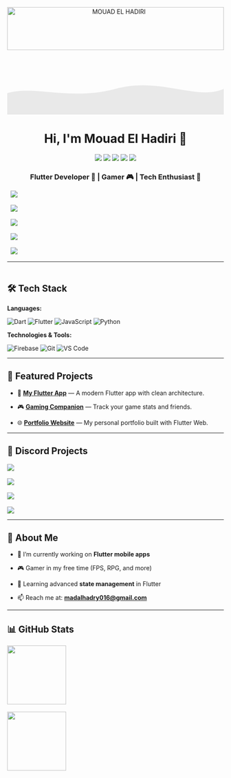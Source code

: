 <div align="center">
<a href="https://mouad-elhadiri.github.io/MOUAD-SET-/">
<img src="https://cdn.discordapp.com/attachments/1079136092994928641/1403506636533923850/2025-08-08_23-28-40.gif?ex=6897ccea&is=68967b6a&hm=f784d8e155503f47e4e2de56af4a3990b84fa89365bf302062472ac354f5da7a&" alt="MOUAD EL HADIRI" style="width: 100%; height: auto; max-height: 100px;"/>
</a>
</div>

<div align="center">
</div>

<!-- Animated subtle wave header without تغيير الألوان الأساسية -->

<div align="center" style="position: relative; overflow: hidden;">
<svg xmlns="http://www.w3.org/2000/svg" viewBox="0 0 1200 150" preserveAspectRatio="none" style="width:100%; height:150px;">
<path fill="https://www.google.com/search?q=%2302569B" opacity="0.08">
<animate attributeName="d" dur="6s" repeatCount="indefinite"
values="
M0,100 C150,80 350,120 600,90 C850,60 1050,120 1200,90 L1200,150 L0,150 Z;
M0,110 C180,130 360,60 600,100 C840,140 1020,60 1200,100 L1200,150 L0,150 Z;
M0,100 C150,80 350,120 600,90 C850,60 1050,120 1200,90 L1200,150 L0,150 Z"/>
</path>
</svg>
</div>

<h1 align="center">Hi, I'm Mouad El Hadiri 👋</h1>

<p align="center">
<a href="https://www.instagram.com/mou_a2d/"><img src="https://img.shields.io/badge/@mou_a2d-E4405F?style=for-the-badge&logo=instagram&logoColor=white" /></a>
<a href="https://www.linkedin.com/in/%D9%85%D8%B9%D8%A7%D8%AF-%D8%A7%D9%84%D8%AD%D8%A7%D8%B6%D8%B1%D9%8A-b376b2379/"><img src="https://img.shields.io/badge/Mouad%20El%20Hadiri-0077B5?style=for-the-badge&logo=linkedin&logoColor=white" /></a>
<a href="https://www.youtube.com/@mouad/videos"><img src="https://img.shields.io/badge/YouTube-Mouad-FF0000?style=for-the-badge&logo=youtube&logoColor=white" /></a>
<a href="https://discord.gg/SG3ea8kMAG"><img src="https://img.shields.io/badge/Discord-5865F2?style=for-the-badge&logo=discord&logoColor=white" /></a>
<a href="https://www.facebook.com/mo.d.391536?locale=ar_AR"><img src="https://img.shields.io/badge/Facebook-1877F2?style=for-the-badge&logo=facebook&logoColor=white" /></a>
</p>

<h3 align="center">Flutter Developer 🧠 | Gamer 🎮 | Tech Enthusiast 🚀</h3>

<p align="center">

  <a href="https://www.instagram.com/mou_a2d/"><img src="https://img.shields.io/badge/@mou_a2d-E4405F?style=for-the-badge&logo=instagram&logoColor=white" /></a>

  <a href="https://www.linkedin.com/in/%D9%85%D8%B9%D8%A7%D8%AF-%D8%A7%D9%84%D8%AD%D8%A7%D8%B6%D8%B1%D9%8A-b376b2379/"><img src="https://img.shields.io/badge/Mouad%20El%20Hadiri-0077B5?style=for-the-badge&logo=linkedin&logoColor=white" /></a>

  <a href="https://www.youtube.com/@mouad/videos"><img src="https://img.shields.io/badge/YouTube-Mouad-FF0000?style=for-the-badge&logo=youtube&logoColor=white" /></a>

  <a href="https://discord.gg/SG3ea8kMAG"><img src="https://img.shields.io/badge/Discord-5865F2?style=for-the-badge&logo=discord&logoColor=white" /></a>

  <a href="https://www.facebook.com/mo.d.391536?locale=ar_AR"><img src="https://img.shields.io/badge/Facebook-1877F2?style=for-the-badge&logo=facebook&logoColor=white" /></a>

</p>



---



<img src="https://media.giphy.com/media/3o7abKhOpu0NwenH3O/giphy.gif" width="100%" height="3px" />



## 🛠 Tech Stack



**Languages:**  

![Dart](https://img.shields.io/badge/-Dart-0175C2?&logo=dart&logoColor=white) ![Flutter](https://img.shields.io/badge/-Flutter-02569B?&logo=flutter&logoColor=white) ![JavaScript](https://img.shields.io/badge/-JavaScript-F7DF1E?&logo=JavaScript&logoColor=000) ![Python](https://img.shields.io/badge/-Python-3776AB?&logo=Python&logoColor=white)



**Technologies & Tools:**  

![Firebase](https://img.shields.io/badge/-Firebase-FFCA28?&logo=firebase&logoColor=000) ![Git](https://img.shields.io/badge/-Git-F05032?&logo=git&logoColor=white) ![VS Code](https://img.shields.io/badge/-VS%20Code-007ACC?&logo=visual-studio-code&logoColor=white)



---



## 🚀 Featured Projects



- 📱 **[My Flutter App](#)** — A modern Flutter app with clean architecture.  

- 🎮 **[Gaming Companion](#)** — Track your game stats and friends.  

- 🌐 **[Portfolio Website](#)** — My personal portfolio built with Flutter Web.



---



## 💬 Discord Projects



[![](https://img.shields.io/badge/-🤖%20Discord%20Bot%20Manager-000?style=flat&logo=discord)](https://github.com/username/discord-bot-manager)  

[![](https://img.shields.io/badge/-🎵%20Music%20Bot-000?style=flat&logo=discord)](https://github.com/username/discord-music-bot)  

[![](https://img.shields.io/badge/-🛡%20Moderation%20Bot-000?style=flat&logo=discord)](https://github.com/username/discord-moderation-bot)  

[![](https://img.shields.io/badge/-📊%20Stats%20Tracker-000?style=flat&logo=discord)](https://github.com/username/discord-stats-tracker)



---



## 🎯 About Me



- 🔭 I’m currently working on **Flutter mobile apps**  

- 🎮 Gamer in my free time (FPS, RPG, and more)  

- 🌱 Learning advanced **state management** in Flutter  

- 📫 Reach me at: **madalhadry016@gmail.com**



---



## 📊 GitHub Stats



<a href="#"><img height="137px" src="https://github-readme-stats.vercel.app/api?username=Mouad-El-Hadiri&hide_title=true&hide_border=true&show_icons=true&count_private=true&line_height=21&theme=tokyonight" /></a>  

<a href="#"><img height="137px" src="https://github-readme-stats.vercel.app/api/top-langs/?username=Mouad-El-Hadiri&layout=compact&langs_count=6&theme=tokyonight" /></a>
